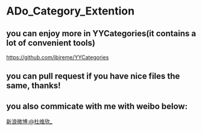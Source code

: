 # ADo_Category_Extention
## you can enjoy more in YYCategories(it contains a lot of convenient tools)
https://github.com/ibireme/YYCategories
## you can pull request if you have nice files the same, thanks!
## you also commicate with me with weibo below:
[新浪微博:@杜维欣_](http://weibo.com/u/2386823145/home?topnav=1&wvr=6)
